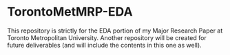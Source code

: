 # TorontoMetMRP-EDA
This repository is strictly for the EDA portion of my Major Research Paper at Toronto Metropolitan University. 
Another repository will be created for future deliverables (and will include the contents in this one as well).
